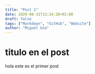 ```yaml
---
title: "Post 1"
date: 2020-08-31T13:24:28+02:00
draft: false
tags: ["Markdown", "GitHub", "Website"]
author: "Miguel Uza"
---
```


titulo en el post
=================
hola este es el primer post
